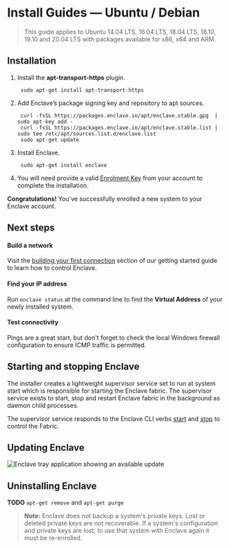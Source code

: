 # Install Guides — Ubuntu / Debian

> This guide applies to Ubuntu 14.04 LTS, 16.04 LTS, 18.04 LTS, 18.10, 19.10 and 20.04 LTS with packages available for x86, x64 and ARM.

## Installation

1. Install the **apt-transport-https** plugin.

        sudo apt-get install apt-transport-https

2. Add Enclave’s package signing key and repository to apt sources.

        curl -fsSL https://packages.enclave.io/apt/enclave.stable.gpg  | sudo apt-key add -
        curl -fsSL https://packages.enclave.io/apt/enclave.stable.list | sudo tee /etc/apt/sources.list.d/enclave.list
        sudo apt-get update

3. Install Enclave.

        sudo apt-get install enclave

4. You will need provide a valid [Enrolment Key](/handbook/portal/enrolment-keys) from your account to complete the installation.

**Congratulations!** You've successfully enrolled a new system to your Enclave account.

<!--- ## Unattended Installation --->

## Next steps

#### Build a network

Visit the [building your first connection](/guides/quick-start#getting-connected) section of our getting started guide to learn how to control Enclave.

#### Find your IP address

Run `enclave status` at the command line to find the **Virtual Address** of your newly installed system.

#### Test connectivity

Pings are a great start, but don't forget to check the local Windows firewall configuration to ensure ICMP traffic is permitted.

## Starting and stopping Enclave

The installer creates a lightweight supervisor service set to run at system start which is responsible for starting the Enclave fabric. The supervisor service exists to start, stop and restart Enclave fabric in the background as daemon child processes.

The supervisor service responds to the Enclave CLI verbs [start](/handbook/fabric/cli/start) and [stop](/handbook/fabric/cli/stop) to control the Fabric.

## Updating Enclave

![Enclave tray application showing an available update](https://via.placeholder.com/847x460)

## Uninstalling Enclave

**TODO** `apt-get remove` and `apt-get purge`

> **Note:** Enclave does not backup a system's private keys. Lost or deleted private keys are not recoverable. If a system's configuration and private keys are lost, to use that system with Enclave again it must be re-enrolled.
